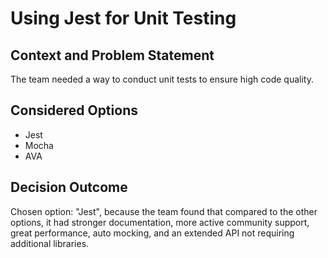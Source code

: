 # Using Jest for Unit Testing

## Context and Problem Statement

The team needed a way to conduct unit tests to ensure high code quality.

## Considered Options

* Jest
* Mocha
* AVA

## Decision Outcome

Chosen option: "Jest", because the team found that compared to the other options, it had stronger documentation, more active community support, great performance, auto mocking, and an extended API not requiring additional libraries.
